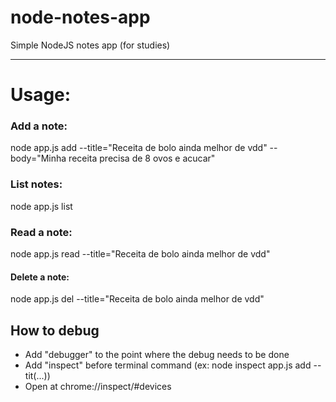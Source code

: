 # node-notes-app
Simple NodeJS notes app (for studies)

---

# Usage:
### Add a note:
node app.js add --title="Receita de bolo ainda melhor de vdd"  --body="Minha receita precisa de 8 ovos e acucar"

### List notes:
node app.js list

### Read a note:
node app.js read --title="Receita de bolo ainda melhor de vdd"    

#### Delete a note:
node app.js del --title="Receita de bolo ainda melhor de vdd"    

## How to debug
- Add "debugger" to the point where the debug needs to be done
- Add "inspect" before terminal command (ex: node inspect app.js add --tit(...))
- Open at chrome://inspect/#devices 

